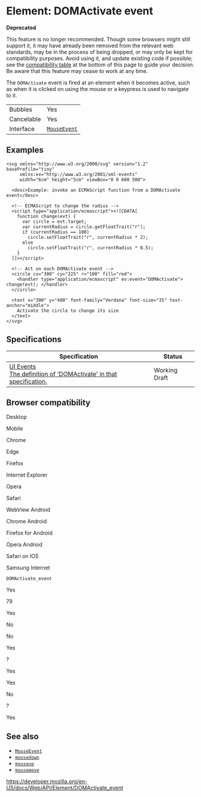 Element: DOMActivate event
==========================

**Deprecated**

This feature is no longer recommended. Though some browsers might still support it, it may have already been removed from the relevant web standards, may be in the process of being dropped, or may only be kept for compatibility purposes. Avoid using it, and update existing code if possible; see the [compatibility table](#browser_compatibility) at the bottom of this page to guide your decision. Be aware that this feature may cease to work at any time.

The `DOMActivate` event is fired at an element when it becomes active, such as when it is clicked on using the mouse or a keypress is used to navigate to it.

<table><tbody><tr class="odd"><td>Bubbles</td><td>Yes</td></tr><tr class="even"><td>Cancelable</td><td>Yes</td></tr><tr class="odd"><td>Interface</td><td><a href="../mouseevent"><code>MouseEvent</code></a></td></tr></tbody></table>

Examples
--------

    <svg xmlns="http://www.w3.org/2000/svg" version="1.2" baseProfile="tiny"
         xmlns:ev="http://www.w3.org/2001/xml-events"
         width="6cm" height="5cm" viewBox="0 0 600 500">

      <desc>Example: invoke an ECMAScript function from a DOMActivate event</desc>

      <!-- ECMAScript to change the radius -->
      <script type="application/ecmascript"><![CDATA[
        function change(evt) {
          var circle = evt.target;
          var currentRadius = circle.getFloatTrait("r");
          if (currentRadius == 100)
            circle.setFloatTrait("r", currentRadius * 2);
          else
            circle.setFloatTrait("r", currentRadius * 0.5);
        }
      ]]></script>

      <!-- Act on each DOMActivate event -->
      <circle cx="300" cy="225" r="100" fill="red">
        <handler type="application/ecmascript" ev:event="DOMActivate"> change(evt); </handler>
      </circle>

      <text x="300" y="480" font-family="Verdana" font-size="35" text-anchor="middle">
        Activate the circle to change its size
      </text>
    </svg>

Specifications
--------------

<table><thead><tr class="header"><th>Specification</th><th>Status</th></tr></thead><tbody><tr class="odd"><td><a href="https://w3c.github.io/uievents/#event-type-DOMActivate">UI Events<br />
<span class="small">The definition of 'DOMActivate' in that specification.</span></a></td><td><span class="spec-wd">Working Draft</span></td></tr></tbody></table>

Browser compatibility
---------------------

Desktop

Mobile

Chrome

Edge

Firefox

Internet Explorer

Opera

Safari

WebView Android

Chrome Android

Firefox for Android

Opera Android

Safari on IOS

Samsung Internet

`DOMActivate_event`

Yes

79

Yes

No

No

Yes

?

Yes

Yes

No

?

Yes

See also
--------

-   [`MouseEvent`](../mouseevent)
-   [`mousedown`](mousedown_event)
-   [`mouseup`](mouseup_event)
-   [`mousemove`](mousemove_event)

<a href="https://developer.mozilla.org/en-US/docs/Web/API/Element/DOMActivate_event" class="_attribution-link">https://developer.mozilla.org/en-US/docs/Web/API/Element/DOMActivate_event</a>
